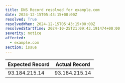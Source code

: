 ```yaml
---
title: DNS Record resolved for example.com
date: 2024-12-15T05:43:15+00:00Z
resolved: True
resolvedWhen: 2024-12-15T05:43:15+00:00Z
resolvedStartTime: 2024-10-25T21:09:43.191474+00:00
severity: notice
affected:
  - example.com
section: issue
---
```


| Expected Record  | Actual Record  |
|------------------|----------------|
| 93.184.215.14 | 93.184.215.14 |
